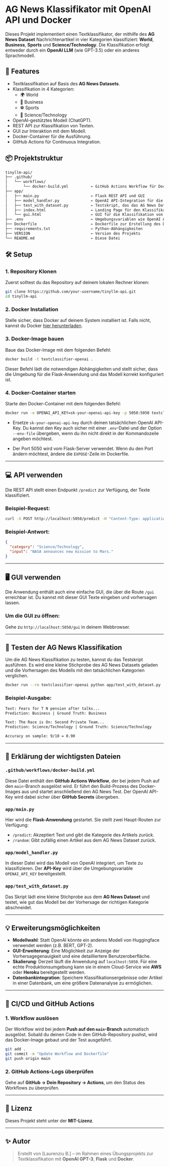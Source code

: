 
# AG News Klassifikator mit OpenAI API und Docker

Dieses Projekt implementiert einen Textklassifikator, der mithilfe des **AG News Dataset** Nachrichtenartikel in vier Kategorien klassifiziert: **World**, **Business**, **Sports** und **Science/Technology**. Die Klassifikation erfolgt entweder durch ein **OpenAI LLM** (wie GPT-3.5) oder ein anderes Sprachmodell.

## 🚀 Features

- Textklassifikation auf Basis des **AG News Datasets**.
- Klassifikation in 4 Kategorien:
  - 🌍 World
  - 🏦 Business
  - ⚽ Sports
  - 🧪 Science/Technology
- OpenAI-gestütztes Modell (ChatGPT).
- REST API zur Klassifikation von Texten.
- GUI zur Interaktion mit dem Modell.
- Docker-Container für die Ausführung.
- GitHub Actions für Continuous Integration.

## 📦 Projektstruktur

```bash
tinyllm-api/
├── .github/
│   └── workflows/
│       └── docker-build.yml          ← GitHub Actions Workflow für Docker Build
├── app/
│   ├── main.py                       ← Flask REST API und GUI
│   ├── model_handler.py              ← OpenAI API-Integration für die Klassifikation
│   ├── test_with_dataset.py          ← Testskript, das das AG News Dataset mit dem Modell validiert
│   ├── index.html                    ← Landing Page für den Klassifikator
│   └── gui.html                      ← GUI für die Klassifikation von Texten
├── .env                              ← Umgebungsvariablen wie OpenAI API Key
├── Dockerfile                        ← Dockerfile zur Erstellung des Docker-Containers
├── requirements.txt                  ← Python-Abhängigkeiten
├── VERSION                           ← Version des Projekts
└── README.md                         ← Diese Datei
```

## 🛠️ Setup

### 1. Repository Klonen

Zuerst solltest du das Repository auf deinem lokalen Rechner klonen:

```bash
git clone https://github.com/your-username/tinyllm-api.git
cd tinyllm-api
```

### 2. Docker Installation

Stelle sicher, dass Docker auf deinem System installiert ist. Falls nicht, kannst du Docker [hier herunterladen](https://www.docker.com/get-started).

### 3. Docker-Image bauen

Baue das Docker-Image mit dem folgenden Befehl:

```bash
docker build -t textclassifier-openai .
```

Dieser Befehl lädt die notwendigen Abhängigkeiten und stellt sicher, dass die Umgebung für die Flask-Anwendung und das Modell korrekt konfiguriert ist.

### 4. Docker-Container starten

Starte den Docker-Container mit dem folgenden Befehl:

```bash
docker run -e OPENAI_API_KEY=sk-your-openai-api-key -p 5050:5050 textclassifier-openai
```

- Ersetze `sk-your-openai-api-key` durch deinen tatsächlichen OpenAI API-Key. Du kannst den Key auch sicher mit einer `.env`-Datei und der Option `--env-file` übergeben, wenn du ihn nicht direkt in der Kommandozeile angeben möchtest.

- Der Port 5050 wird vom Flask-Server verwendet. Wenn du den Port ändern möchtest, ändere die `EXPOSE`-Zeile im Dockerfile.

---

## 💻 API verwenden

Die REST API stellt einen Endpunkt `/predict` zur Verfügung, der Texte klassifiziert.

### Beispiel-Request:

```bash
curl -X POST http://localhost:5050/predict -H "Content-Type: application/json" -d '{"text": "NASA announces new mission to Mars."}'
```

### Beispiel-Antwort:

```json
{
  "category": "Science/Technology",
  "input": "NASA announces new mission to Mars."
}
```

---

## 🖥️ GUI verwenden

Die Anwendung enthält auch eine einfache GUI, die über die Route `/gui` erreichbar ist. Du kannst mit dieser GUI Texte eingeben und vorhersagen lassen.

### Um die GUI zu öffnen:

Gehe zu `http://localhost:5050/gui` in deinem Webbrowser.

---

## 🚀 Testen der AG News Klassifikation

Um die AG News Klassifikation zu testen, kannst du das Testskript ausführen. Es wird eine kleine Stichprobe des AG News Datasets geladen und die Vorhersagen des Modells mit den tatsächlichen Kategorien verglichen.

```bash
docker run --rm textclassifier-openai python app/test_with_dataset.py
```

### Beispiel-Ausgabe:

```bash
Text: Fears for T N pension after talks...
Prediction: Business | Ground Truth: Business

Text: The Race is On: Second Private Team...
Prediction: Science/Technology | Ground Truth: Science/Technology

Accuracy on sample: 9/10 = 0.90
```

---

## 📄 Erklärung der wichtigsten Dateien

### `.github/workflows/docker-build.yml`

Diese Datei enthält den **GitHub Actions Workflow**, der bei jedem Push auf den `main`-Branch ausgelöst wird. Er führt den Build-Prozess des Docker-Images aus und startet anschließend den AG News Test. Der OpenAI API-Key wird dabei sicher über **GitHub Secrets** übergeben.

### `app/main.py`

Hier wird die **Flask-Anwendung** gestartet. Sie stellt zwei Haupt-Routen zur Verfügung:
- `/predict`: Akzeptiert Text und gibt die Kategorie des Artikels zurück.
- `/random`: Gibt zufällig einen Artikel aus dem AG News Dataset zurück.

### `app/model_handler.py`

In dieser Datei wird das Modell von OpenAI integriert, um Texte zu klassifizieren. Der **API-Key** wird über die Umgebungsvariable `OPENAI_API_KEY` bereitgestellt.

### `app/test_with_dataset.py`

Das Skript lädt eine kleine Stichprobe aus dem **AG News Dataset** und testet, wie gut das Modell bei der Vorhersage der richtigen Kategorie abschneidet.

---

## 💡 Erweiterungsmöglichkeiten

- **Modellwahl**: Statt OpenAI könnte ein anderes Modell von Huggingface verwendet werden (z.B. BERT, GPT-2).
- **GUI-Erweiterung**: Eine Möglichkeit zur Anzeige der Vorhersagegenauigkeit und eine detailliertere Benutzeroberfläche.
- **Skalierung**: Derzeit läuft die Anwendung auf `localhost:5050`. Für eine echte Produktionsumgebung kann sie in einem Cloud-Service wie **AWS** oder **Heroku** bereitgestellt werden.
- **Datenbankintegration**: Speichere Klassifikationsergebnisse oder Artikel in einer Datenbank, um eine größere Datenanalyse zu ermöglichen.

---

## 🧪 CI/CD und GitHub Actions

### 1. Workflow auslösen

Der Workflow wird bei jedem **Push auf den `main`-Branch** automatisch ausgelöst. Sobald du deinen Code in den GitHub-Repository pushst, wird das Docker-Image gebaut und der Test ausgeführt.

```bash
git add .
git commit -m "Update Workflow and Dockerfile"
git push origin main
```

### 2. GitHub Actions-Logs überprüfen

Gehe auf **GitHub → Dein Repository → Actions**, um den Status des Workflows zu überprüfen.

---

## 📝 Lizenz

Dieses Projekt steht unter der **MIT-Lizenz**.

---

## ✨ Autor

> Erstellt von [Laurenziu B.] – im Rahmen eines Übungsprojekts zur Textklassifikation mit **OpenAI GPT-3**, **Flask** und **Docker**.
